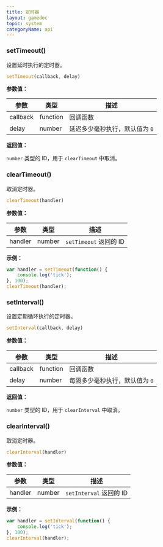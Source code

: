 ```yaml
---
title: 定时器
layout: gamedoc
topic: system
categoryName: api
---
```


### setTimeout()

设置延时执行的定时器。

```js
setTimeout(callback, delay)
```

**参数值：**

|参数|类型|描述|
|-|-|-|
|callback|function|回调函数|
|delay|number|延迟多少毫秒执行，默认值为 `0`|

**返回值：**

`number` 类型的 ID，用于 `clearTimeout` 中取消。



### clearTimeout()

取消定时器。

```js
clearTimeout(handler)
```

**参数值：**

|参数|类型|描述|
|-|-|-|
|handler|number|`setTimeout` 返回的 ID|

**示例：**

```js
var handler = setTimeout(function() {
    console.log('tick');
}, 100);
clearTimeout(handler);
```




### setInterval()

设置定期循环执行的定时器。

```js
setInterval(callback, delay)
```

**参数值：**

|参数|类型|描述|
|-|-|-|
|callback|function|回调函数|
|delay|number|每隔多少毫秒执行，默认值为 `0`|

**返回值：**

`number` 类型的 ID，用于 `clearInterval` 中取消。



### clearInterval()

取消定时器。

```js
clearInterval(handler)
```

**参数值：**

|参数|类型|描述|
|-|-|-|
|handler|number|`setInterval` 返回的 ID|

**示例：**

```js
var handler = setInterval(function() {
    console.log('tick');
}, 100);
clearInterval(handler);
```

